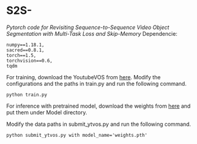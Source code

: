 # S2S-
_Pytorch code for Revisiting Sequence-to-Sequence Video Object Segmentation with Multi-Task Loss and Skip-Memory_
Dependencie:
```
numpy==1.18.1,
sacred==0.8.1,
torch==1.5,
torchvision==0.6,
tqdm
```
For training, download the YoutubeVOS from [here](https://competitions.codalab.org/competitions/19544#participate-get_data).
Modify the configurations and the paths in train.py and run the following command.
```
python train.py
```
For inference with pretrained model, download the weights from [here](https://drive.google.com/open?id=16EeELoziIlucqExwtxn4eGVXD4mJpn-p) and put them under Model directory.

Modify the data paths in submit_ytvos.py and run the following command.

```
python submit_ytvos.py with model_name='weights.pth'
```
